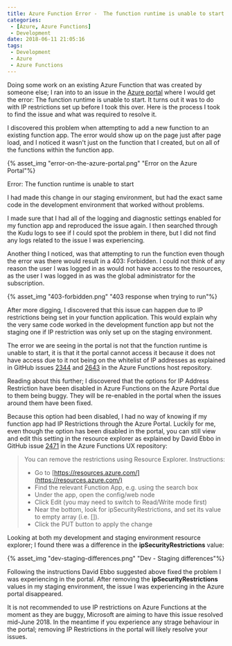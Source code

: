 ```yaml
---
title: Azure Function Error -  The function runtime is unable to start
categories:
 - [Azure, Azure Functions]
 - Development
date: 2018-06-11 21:05:16
tags:
 - Development
 - Azure
 - Azure Functions
---
```


Doing some work on an existing Azure Function that was created by someone else; I ran into to an issue in the [Azure portal](https://portal.azure.com) where I would get the error: The function runtime is unable to start. It turns out it was to do with IP restrictions set up before I took this over. Here is the process I took to find the issue and what was required to resolve it.
<!-- more --> 

I discovered this problem when attempting to add a new function to an existing function app. The error would show up on the page just after page load, and I noticed it wasn't just on the function that I created, but on all of the functions within the function app.

{% asset_img "error-on-the-azure-portal.png" "Error on the Azure Portal"%}

Error: The function runtime is unable to start

I had made this change in our staging environment, but had the exact same code in the development environment that worked without problems.

I made sure that I had all of the logging and diagnostic settings enabled for my function app and reproduced the issue again. I then searched through the Kudu logs to see if I could spot the problem in there, but I did not find any logs related to the issue I was experiencing.

Another thing I noticed, was that attempting to run the function even though the error was there would result in a 403: Forbidden. I could not think of any reason the user I was logged in as would not have access to the resources, as the user I was logged in as was the global administrator for the subscription.

{% asset_img "403-forbidden.png" "403 response when trying to run"%}

After more digging, I discovered that this issue can happen due to IP restrictions being set in your function application. This would explain why the very same code worked in the development function app but not the staging one if IP restriction was only set up on the staging environment.

The error we are seeing in the portal is not that the function runtime is unable to start, it is that it the portal cannot access it because it does not have access due to it not being on the whitelist of IP addresses as explained in GitHub issues [2344](https://github.com/Azure/azure-functions-host/issues/2344) and [2643]((https://github.com/Azure/azure-functions-host/issues/2643)) in the Azure Functions host repository.

Reading about this further; I discovered that the options for IP Address Restriction have been disabled in Azure Functions on the Azure Portal due to them being buggy. They will be re-enabled in the portal when the issues around them have been fixed.

Because this option had been disabled, I had no way of knowing if my function app had IP Restrictions through the Azure Portal. Luckily for me, even though the option has been disabled in the portal, you can still view and edit this setting in the resource explorer as explained by David Ebbo in GitHub issue [2471](https://github.com/Azure/azure-functions-ux/issues/2471#issuecomment-387568608) in the Azure Functions UX repository:

> You can remove the restrictions using Resource Explorer. Instructions:
> - Go to [https://resources.azure.com/](https://resources.azure.com/)
> - Find the relevant Function App, e.g. using the search box
> - Under the app, open the config/web node
> - Click Edit (you may need to switch to Read/Write mode first)
> - Near the bottom, look for ipSecurityRestrictions, and set its value to empty array (i.e. []).
> - Click the PUT button to apply the change

Looking at both my development and staging environment resource explorer; I found there was a difference in the **ipSecurityRestrictions** value:

{% asset_img "dev-staging-differences.png" "Dev - Staging differences"%}

Following the instructions David Ebbo suggested above fixed the problem I was experiencing in the portal. After removing the **ipSecurityRestrictions** values in my staging environment, the issue I was experiencing in the Azure portal disappeared.

It is not recommended to use IP restrictions on Azure Functions at the moment as they are buggy, Microsoft are aiming to have this issue resolved mid-June 2018. In the meantime if you experience any strage behaviour in the portal; removing IP Restrictions in the portal will likely resolve your issues.